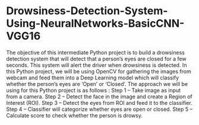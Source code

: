# Drowsiness-Detection-System-Using-NeuralNetworks-BasicCNN-VGG16
The objective of this intermediate Python project is to build a drowsiness detection system that will detect that a person’s eyes are closed for a few seconds. This system will alert the driver when drowsiness is detected.  In this Python project, we will be using OpenCV for gathering the images from webcam and feed them into a Deep Learning model which will classify whether the person’s eyes are ‘Open’ or ‘Closed’. The approach we will be using for this Python project is as follows : Step 1 – Take image as input from a camera.  Step 2 – Detect the face in the image and create a Region of Interest (ROI).  Step 3 – Detect the eyes from ROI and feed it to the classifier.  Step 4 – Classifier will categorize whether eyes are open or closed.  Step 5 – Calculate score to check whether the person is drowsy.
